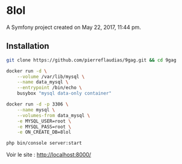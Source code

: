 8lol
====

A Symfony project created on May 22, 2017, 11:44 pm.

## Installation

```bash
git clone https://github.com/pierreflaudias/9gag.git && cd 9gag
```

```bash
docker run -d \
    --volume /var/lib/mysql \
    --name data_mysql \
    --entrypoint /bin/echo \
    busybox "mysql data-only container"
```

```bash
docker run -d -p 3306 \
    --name mysql \
    --volumes-from data_mysql \
    -e MYSQL_USER=root \
    -e MYSQL_PASS=root \
    -e ON_CREATE_DB=8lol
```

```bash
php bin/console server:start
```

Voir le site : [http://localhost:8000/](http://localhost:8000/)